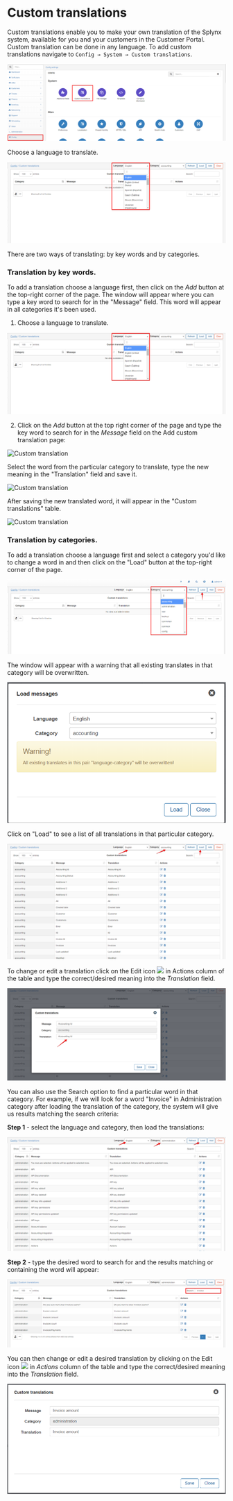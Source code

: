 Custom translations
===================

Custom translations enable you to make your own translation of the Splynx system, available for you and your customers in the Customer Portal. Custom translation can be done in any language. To add custom translations navigate to `Config → System → Custom translations`.

![Custom Translations](customt1.png)

Choose a language to translate.

![Language](customt2.png)

There are two ways of translating: by key words and by categories.

### Translation by key words.

To add a translation choose a language first, then click on the *Add* button at the top-right corner of the page. The window will appear where you can type a key word to search for in the "Message" field. This word will appear in all categories it's been used.

1. Choose a language to translate.

![Language](customt2.png)

2. Click on the *Add* button at the top right corner of the page and type the key word to search for in the *Message* field on the Add custom translation page:

![Custom translation](ct1.png)

Select the word from the particular category to translate, type the new meaning in the "Translation" field and save it.

![Custom translation](ct2.png)

After saving the new translated word, it will appear in the "Custom translations" table.

![Custom translation](ct3.png)


### Translation by categories.

To add a translation choose a language first and select a category you'd like to change a word in and then click on the "Load" button at the top-right corner of the page.

![Category](customt3.png)


The window will appear with a warning that all existing translates in that category will be overwritten.

![Load messages](customt4.png)


Click on "Load" to see a list of all translations in that particular category.

![Load message](customt5.png)


To change or edit a translation click on the Edit icon ![](edit.png) in Actions column of the table and type the correct/desired meaning into the *Translation* field.

![Custom translation](customt6.png)

You can also use the Search option to find a particular word in that category. For example, if we will look for a word "Invoice" in Administration category after loading the translation of the category, the system will give us results matching the search criteria:

**Step 1** - select the language and category, then load the translations:

![Custom translation](customt8.png)

**Step 2** - type the desired word to search for and the results matching or containing  the word will appear:

![Custom translation](customt7.png)

You can then change or edit a desired translation by clicking on the Edit icon ![](edit.png) in *Actions* column of the table and type the correct/desired meaning into the *Translation* field.

![Custom translation](customt9.png)
